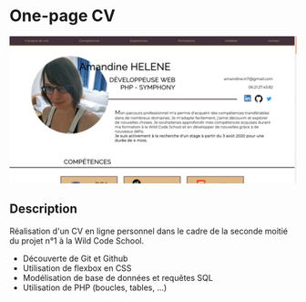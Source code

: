 # One-page CV
![](https://github.com/Heldeenn/CV-perso-V2/blob/master/CV.gif)

## Description
Réalisation d'un CV en ligne personnel dans le cadre de la seconde moitié du projet n°1 à la Wild Code School.

* Découverte de Git et Github
* Utilisation de flexbox en CSS
* Modélisation de base de données et requêtes SQL
* Utilisation de PHP (boucles, tables, ...)
